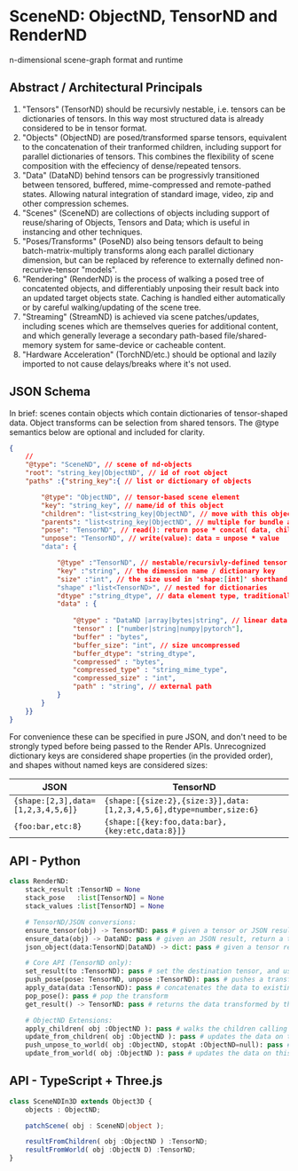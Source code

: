 
# SceneND: ObjectND, TensorND and RenderND
n-dimensional scene-graph format and runtime

## Abstract / Architectural Principals

1. "Tensors" (TensorND) should be recursivly nestable, i.e. tensors can be dictionaries of tensors. In this way most structured data is already considered to be in tensor format.
2. "Objects" (ObjectND) are posed/transformed sparse tensors, equivalent to the concatenation of their tranformed children, including support for parallel dictionaries of tensors. This combines the flexibility of scene composition with the effeciency of dense/repeated tensors.
3. "Data" (DataND) behind tensors can be progressivly transitioned between tensored, buffered, mime-compressed and remote-pathed states. Allowing natural integration of standard image, video, zip and other compression schemes.
3. "Scenes" (SceneND) are collections of objects including support of reuse/sharing of Objects, Tensors and Data; which is useful in instancing and other techniques.
3. "Poses/Transforms" (PoseND) also being tensors default to being batch-matrix-multiply transforms along each parallel dictionary dimension, but can be replaced by reference to externally defined non-recurive-tensor "models".
4. "Rendering" (RenderND) is the process of walking a posed tree of concatented objects, and differentiably unposing their result back into an updated target objects state. Caching is handled either automatically or by careful walking/updating of the scene tree.
5. "Streaming" (StreamND) is achieved via scene patches/updates, including scenes which are themselves queries for additional content, and which generally leverage a secondary path-based file/shared-memory system for same-device or cacheable content.
6. "Hardware Acceleration" (TorchND/etc.) should be optional and lazily imported to not cause delays/breaks where it's not used.

## JSON Schema

In brief: scenes contain objects which contain dictionaries of tensor-shaped data. Object transforms can be selection from shared tensors. The @type semantics below are optional and included for clarity.

```json
{
    // 
    "@type": "SceneND", // scene of nd-objects
    "root": "string_key|ObjectND", // id of root object
    "paths" :{"string_key":{ // list or dictionary of objects

        "@type": "ObjectND", // tensor-based scene element
        "key": "string_key", // name/id of this object
        "children": "list<string_key|ObjectND", // move with this object
        "parents": "list<string_key|ObjectND", // multiple for bundle adjustment
        "pose": "TensorND", // read(): return pose * concat( data, children.read() )
        "unpose": "TensorND", // write(value): data = unpose * value
        "data": {

            "@type" :"TensorND", // nestable/recursivly-defined tensor
            "key" :"string", // the dimension name / dictionary key
            "size" :"int", // the size used in 'shape:[int]' shorthand
            "shape" :"list<TensorND>", // nested for dictionaries
            "dtype" :"string_dtype", // data element type, traditionally an enum
            "data" : {
                
                "@type" : "DataND |array|bytes|string", // linear data representation
                "tensor" : ["number|string|numpy|pytorch"],
                "buffer" : "bytes",
                "buffer_size": "int", // size uncompressed
                "buffer_dtype": "string_dtype",
                "compressed" : "bytes",
                "compressed_type" : "string_mime_type",
                "compressed_size" : "int", 
                "path" : "string", // external path
            }
        }
    }}
}
```

For convenience these can be specified in pure JSON, and don't need to be strongly typed before being passed to the Render APIs. Unrecognized dictionary keys are considered shape properties (in the provided order), and shapes without named keys are considered sizes:

| JSON | TensorND |
| --- | --- |
| `{shape:[2,3],data=[1,2,3,4,5,6]}` | `{shape:[{size:2},{size:3}],data:[1,2,3,4,5,6],dtype=number,size:6}` |
| `{foo:bar,etc:8}` | `{shape:[{key:foo,data:bar},{key:etc,data:8}]}` |


## API - Python

```python
class RenderND:
    stack_result :TensorND = None
    stack_pose   :list[TensorND] = None
    stack_values :list[TensorND] = None

    # TensorND/JSON conversions:
    ensure_tensor(obj) -> TensorND: pass # given a tensor or JSON result, ensure that the object is TensorND configured.
    ensure_data(obj) -> DataND: pass # given an JSON result, return a typed DataND wrapper if it isn't already.
    json_object(data:TensorND|DataND) -> dict: pass # given a tensor return a JSON-stringify-able result.

    # Core API (TensorND only):
    set_result(to :TensorND): pass # set the destination tensor, and uses update semantics if provided. Returns new result if result is None
    push_pose(pose: TensorND, unpose :TensorND): pass # pushes a transform onto the stack (on the right), if pose is not provided, and unpose is provided, then the inverse of unpose will be pushed, otherwise it will be ignored.
    apply_data(data :TensorND): pass # concatenates the data to existing input data given the current transform stack.
    pop_pose(): pass # pop the transform
    get_result() -> TensorND: pass # returns the data transformed by the poses

    # ObjectND Extensions:
    apply_children( obj :ObjectND ): pass # walks the children calling pushPose/applyData/popPose as appropriate.
    update_from_children( obj :ObjectND ): pass # updates the data on this node by walking it's child objects. Useful for scene caches.
    push_unpose_to_world( obj :ObjectND, stopAt :ObjectND=null): pass # walks the parents to preare this (camera?) to draw from world space
    update_from_world( obj :ObjectND ): pass # updates the data on this node by pushing the unpose to world, and then walking the world. Useful for cameras.
```

## API - TypeScript + Three.js

```typescript
class SceneNDIn3D extends Object3D {
    objects : ObjectND;

    patchScene( obj : SceneND|object );

    resultFromChildren( obj :ObjectND ) :TensorND;
    resultFromWorld( obj :ObjectN D) :TensorND;
}
```

